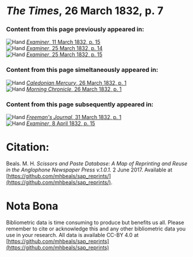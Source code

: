 # *The Times*, 26 March 1832, p. 7  
  
### Content from this page previously appeared in:  
![Hand](http://scissorsandpaste.net/wp-content/uploads/2017/06/smallhandpointer.png) [*Examiner*, 11 March 1832, p. 15](https://mhbeals.github.io/sap_html/Examiner/Examiner-11-March-1832-p-15)  
![Hand](http://scissorsandpaste.net/wp-content/uploads/2017/06/smallhandpointer.png) [*Examiner*, 25 March 1832, p. 14](https://mhbeals.github.io/sap_html/Examiner/Examiner-25-March-1832-p-14)  
![Hand](http://scissorsandpaste.net/wp-content/uploads/2017/06/smallhandpointer.png) [*Examiner*, 25 March 1832, p. 15](https://mhbeals.github.io/sap_html/Examiner/Examiner-25-March-1832-p-15)  
  
### Content from this page simeltaneously appeared in:  
![Hand](http://scissorsandpaste.net/wp-content/uploads/2017/06/smallhandpointer.png) [*Caledonian Mercury*, 26 March 1832, p. 1](https://mhbeals.github.io/sap_html/Caledonian-Mercury/Caledonian-Mercury-26-March-1832-p-1)  
![Hand](http://scissorsandpaste.net/wp-content/uploads/2017/06/smallhandpointer.png) [*Morning Chronicle*, 26 March 1832, p. 1](https://mhbeals.github.io/sap_html/Morning-Chronicle/Morning-Chronicle-26-March-1832-p-1)  
  
### Content from this page subsequently appeared in:  
![Hand](http://scissorsandpaste.net/wp-content/uploads/2017/06/smallhandpointer.png) [*Freeman's Journal*, 31 March 1832, p. 1](https://mhbeals.github.io/sap_html/Freeman's-Journal/Freeman's-Journal-31-March-1832-p-1)  
![Hand](http://scissorsandpaste.net/wp-content/uploads/2017/06/smallhandpointer.png) [*Examiner*, 8 April 1832, p. 15](https://mhbeals.github.io/sap_html/Examiner/Examiner-8-April-1832-p-15)  


# Citation: 

Beals. M. H. *Scissors and Paste Database: A Map of Reprinting and Reuse in the Anglophone Newspaper Press v.1.0.1.* 2 June 2017. Available at [https://github.com/mhbeals/sap_reprints/](https://github.com/mhbeals/sap_reprints/). 

# Nota Bona

Bibliometric data is time consuming to produce but benefits us all. Please remember to cite or acknowledge this and any other bibliometric data you use in your research. All data is available CC-BY 4.0 at [https://github.com/mhbeals/sap_reprints](https://github.com/mhbeals/sap_reprints)